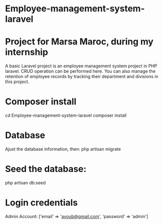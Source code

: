# Employee-management-system-laravel
# Project for Marsa Maroc, during my internship
A basic Laravel project is an employee management system project in PHP laravel. CRUD operation can be performed here. You can also manage the retention of employee records by tracking their department and divisions in this project.
# Composer install
cd Employee-management-system-laravel composer install
# Database
Ajust the database information, then:
php artisan migrate
# Seed the database:
php artisan db:seed
# Login credentials
Admin Account: ['email' => 'ayoub@gmail.com', 'password' => 'admin']
